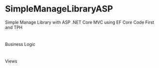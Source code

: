 # SimpleManageLibraryASP
Simple Manage Library with ASP .NET Core MVC using EF Core Code First and TPH
#
Business Logic
#
Views
